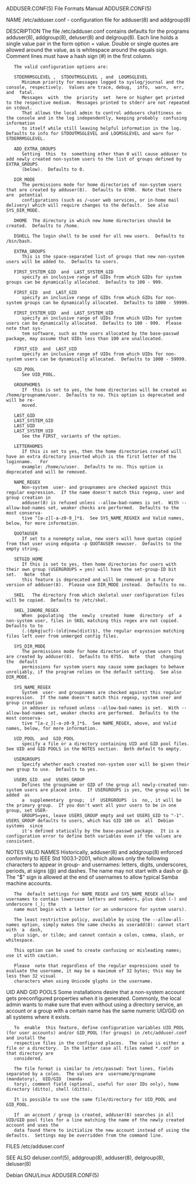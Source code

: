 ADDUSER.CONF(5)							      File Formats Manual						       ADDUSER.CONF(5)

NAME
       /etc/adduser.conf - configuration file for adduser(8) and addgroup(8)

DESCRIPTION
       The file /etc/adduser.conf contains defaults for the programs adduser(8), addgroup(8), deluser(8) and delgroup(8).  Each line holds a single value pair
       in  the form option = value.  Double or single quotes are allowed around the value, as is whitespace around the equals sign.  Comment lines must have a
       hash sign (#) in the first column.

       The valid configuration options are:

       STDERRMSGLEVEL ,	 STDOUTMSGLEVEL , and  LOGMSGLEVEL
	      Minimum priority for messages logged to syslog/journal and the console, respectively.  Values are trace, debug,  info,  warn,  err,  and	fatal.
	      Messages	with  the  priority  set  here or higher get printed to the respective medium.	Messages printed to stderr are not repeated on stdout.
	      That allows the local admin to control addusers chattiness on the console and in the log independently, keeping probably	confusing  information
	      to itself while still leaving helpful information in the log.  Defaults to info for STDOUTMSGLEVEL and LOGMSGLEVEL and warn for STDERRMSGLEVEL.

       ADD_EXTRA_GROUPS
	      Setting  this  to	 something other than 0 will cause adduser to add newly created non-system users to the list of groups defined by EXTRA_GROUPS
	      (below).	Defaults to 0.

       DIR_MODE
	      The permissions mode for home directories of non-system users that are created by adduser(8).  Defaults to 0700.	Note that there are  potential
	      configurations (such as /~user web services, or in-home mail delivery) which will require changes to the default.	 See also SYS_DIR_MODE.

       DHOME  The directory in which new home directories should be created.  Defaults to /home.

       DSHELL The login shell to be used for all new users.  Defaults to /bin/bash.

       EXTRA_GROUPS
	      This is the space-separated list of groups that new non-system users will be added to.  Defaults to users.

       FIRST_SYSTEM_GID	 and  LAST_SYSTEM_GID
	      specify an inclusive range of GIDs from which GIDs for system groups can be dynamically allocated.  Defaults to 100 - 999.

       FIRST_GID  and  LAST_GID
	      specify an inclusive range of GIDs from which GIDs for non-system groups can be dynamically allocated.  Defaults to 1000 - 59999.

       FIRST_SYSTEM_UID	 and  LAST_SYSTEM_UID
	      specify an inclusive range of UIDs from which UIDs for system users can be dynamically allocated.	 Defaults to 100 - 999.	 Please note that sys‐
	      tem software, such as the users allocated by the base-passwd package, may assume that UIDs less than 100 are unallocated.

       FIRST_UID  and  LAST_UID
	      specify an inclusive range of UIDs from which UIDs for non-system users can be dynamically allocated.  Defaults to 1000 - 59999.

       GID_POOL
	      See UID_POOL.

       GROUPHOMES
	      If  this is set to yes, the home directories will be created as /home/groupname/user.  Defaults to no. This option is deprecated and will be re‐
	      moved.

       LAST_GID
       LAST_SYSTEM_GID
       LAST_UID
       LAST_SYSTEM_UID
	      See the FIRST_ variants of the option.

       LETTERHOMES
	      If this is set to yes, then the home directories created will have an extra directory inserted which is the first letter of the loginname.   For
	      example: /home/u/user.  Defaults to no. This option is deprecated and will be removed.

       NAME_REGEX
	      Non-system  user- and groupnames are checked against this regular expression.  If the name doesn't match this regexp, user and group creation in
	      adduser(8) is refused unless --allow-bad-names is set.  With --allow-bad-names set, weaker checks are performed.	Defaults to the most conserva‐
	      tive ^[a-z][-a-z0-9_]*$.	See SYS_NAME_REGXEX and Valid names, below, for more information.

       QUOTAUSER
	      If set to a nonempty value, new users will have quotas copied from that user using edquota -p QUOTAUSER newuser.	Defaults to the empty string.

       SETGID_HOME
	      If this is set to yes, then home directories for users with their own group (USERGROUPS = yes) will have the set-group-ID bit  set.   Note  that
	      this feature is deprecated and will be removed in a future version of adduser(8).	 Please use DIR_MODE instead.  Defaults to no.

       SKEL   The directory from which skeletal user configuration files will be copied.  Defaults to /etc/skel.

       SKEL_IGNORE_REGEX
	      When  populating	the  newly  created  home  directory  of  a non-system user, files in SKEL matching this regex are not copied.	Defaults to to
	      (.(dpkg|ucf)-(old|new|dist)$), the regular expression matching files left over from unmerged config files.

       SYS_DIR_MODE
	      The permissions mode for home directories of system users that are created by adduser(8).	 Defaults to 0755.  Note  that	changing  the  default
	      permissions for system users may cause some packages to behave unreliably, if the program relies on the default setting.	See also DIR_MODE.

       SYS_NAME_REGEX
	      System  user- and groupnames are checked against this regular expression.	 If the name doesn't match this regexp, system user and group creation
	      in adduser is refused unless --allow-bad-names is set.  With --allow-bad-names set, weaker checks are performed.	Defaults to the most conserva‐
	      tive ^[a-z_][-a-z0-9_]*$.	 See NAME_REGEX, above, and Valid names, below, for more information.

       UID_POOL	 and  GID_POOL
	      specify a file or a directory containing UID and GID pool files.	See UID and GID POOLS in the NOTES section.  Both default to empty.

       USERGROUPS
	      Specify whether each created non-system user will be given their own group to use.  Defaults to yes.

       USERS_GID  and  USERS_GROUP
	      Defines the groupname or GID of the group all newly-created non-system users are placed into.  If USERGROUPS is yes, the group will be added  as
	      a	 supplementary	group;	if  USERGROUPS	is  no,, it will be the primary group.	If you don't want all your users to be in one group, set USER‐
	      GROUPS=yes, leave USERS_GROUP empty and set USERS_GID to "-1".  USERS_GROUP defaults to users, which has GID 100 on  all	Debian	systems	 since
	      it's defined statically by the base-passwd package.  It is a configuration error to define both variables even if the values are consistent.

NOTES
   VALID NAMES
       Historically,  adduser(8)  and  addgroup(8) enforced conformity to IEEE Std 1003.1-2001, which allows only the following characters to appear in group-
       and usernames: letters, digits, underscores, periods, at signs (@) and dashes.  The name may not start with a dash or @.	 The "$" sign  is  allowed  at
       the end of usernames to allow typical Samba machine accounts.

       The  default settings for NAME_REGEX and SYS_NAME_REGEX allow usernames to contain lowercase letters and numbers, plus dash (-) and underscore (_); the
       name must begin with a letter (or an underscore for system users).

       The least restrictive policy, available by using the --allow-all-names option, simply makes the same checks as useradd(8): cannot start	with  a	 dash,
       plus sign, or tilde; and cannot contain a colon, comma, slash, or whitespace.

       This option can be used to create confusing or misleading names; use it with caution.

       Please  note that regardless of the regular expressions used to evaluate the username, it may be a maximum of 32 bytes; this may be less than 32 visual
       characters when using Unicode glyphs in the username.

   UID AND GID POOLS
       Some installations desire that a non-system account gets preconfigured properties when it is generated.	Commonly, the local admin wants to  make  sure
       that even without using a directory service, an account or a group with a certain name has the same numeric UID/GID on all systems where it exists.

       To  enable  this feature, define configuration variables UID_POOL (for user accounts) and/or GID_POOL (for groups) in /etc/adduser.conf and install the
       respective files in the configured places.  The value is either a file or a directory.  In the latter case all files named *.conf in that directory are
       considered.

       The file format is similar to /etc/passwd: Text lines, fields separated by a colon.  The values are  username/groupname	(mandatory),  UID/GID  (manda‐
       tory), comment field (optional, useful for user IDs only), home directory (ditto), shell (ditto).

       It is possible to use the same file/directory for UID_POOL and GID_POOL.

       If  an account / group is created, adduser(8) searches in all UID/GID pool files for a line matching the name of the newly created account and uses the
       data found there to initialize the new account instead of using the defaults.  Settings may be overridden from the command line.

FILES
       /etc/adduser.conf

SEE ALSO
       deluser.conf(5), addgroup(8), adduser(8), delgroup(8), deluser(8)

Debian GNU/Linux															       ADDUSER.CONF(5)
